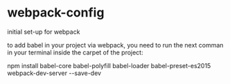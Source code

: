 # webpack-config
initial set-up for webpack

to add babel in your project via webpack, you need to run the next comman in your terminal inside the carpet of the project:

npm install babel-core babel-polyfill babel-loader babel-preset-es2015 webpack-dev-server --save-dev
